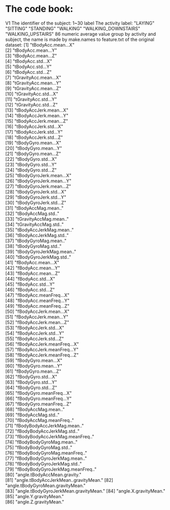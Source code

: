 The code book:
======================================
V1
    The identifier of the subject: 1~30
label
    The activity label:
            "LAYING"
            "SITTING"
            "STANDING"
            "WALKING"
            "WALKING_DOWNSTAIRS"
            "WALKING_UPSTAIRS" 
86 numeric average value group by activity and subject, the name is made by make.names
  to feature.txt of the original dataset:
 [1] "tBodyAcc.mean...X"                   
 [2] "tBodyAcc.mean...Y"                   
 [3] "tBodyAcc.mean...Z"                   
 [4] "tBodyAcc.std...X"                    
 [5] "tBodyAcc.std...Y"                    
 [6] "tBodyAcc.std...Z"                    
 [7] "tGravityAcc.mean...X"                
 [8] "tGravityAcc.mean...Y"                
 [9] "tGravityAcc.mean...Z"                
[10] "tGravityAcc.std...X"                 
[11] "tGravityAcc.std...Y"                 
[12] "tGravityAcc.std...Z"                 
[13] "tBodyAccJerk.mean...X"               
[14] "tBodyAccJerk.mean...Y"               
[15] "tBodyAccJerk.mean...Z"               
[16] "tBodyAccJerk.std...X"                
[17] "tBodyAccJerk.std...Y"                
[18] "tBodyAccJerk.std...Z"                
[19] "tBodyGyro.mean...X"                  
[20] "tBodyGyro.mean...Y"                  
[21] "tBodyGyro.mean...Z"                  
[22] "tBodyGyro.std...X"                   
[23] "tBodyGyro.std...Y"                   
[24] "tBodyGyro.std...Z"                   
[25] "tBodyGyroJerk.mean...X"              
[26] "tBodyGyroJerk.mean...Y"              
[27] "tBodyGyroJerk.mean...Z"              
[28] "tBodyGyroJerk.std...X"               
[29] "tBodyGyroJerk.std...Y"               
[30] "tBodyGyroJerk.std...Z"               
[31] "tBodyAccMag.mean.."                  
[32] "tBodyAccMag.std.."                   
[33] "tGravityAccMag.mean.."               
[34] "tGravityAccMag.std.."                
[35] "tBodyAccJerkMag.mean.."              
[36] "tBodyAccJerkMag.std.."               
[37] "tBodyGyroMag.mean.."                 
[38] "tBodyGyroMag.std.."                  
[39] "tBodyGyroJerkMag.mean.."             
[40] "tBodyGyroJerkMag.std.."              
[41] "fBodyAcc.mean...X"                   
[42] "fBodyAcc.mean...Y"                   
[43] "fBodyAcc.mean...Z"                   
[44] "fBodyAcc.std...X"                    
[45] "fBodyAcc.std...Y"                    
[46] "fBodyAcc.std...Z"                    
[47] "fBodyAcc.meanFreq...X"               
[48] "fBodyAcc.meanFreq...Y"               
[49] "fBodyAcc.meanFreq...Z"               
[50] "fBodyAccJerk.mean...X"               
[51] "fBodyAccJerk.mean...Y"               
[52] "fBodyAccJerk.mean...Z"               
[53] "fBodyAccJerk.std...X"                
[54] "fBodyAccJerk.std...Y"                
[55] "fBodyAccJerk.std...Z"                
[56] "fBodyAccJerk.meanFreq...X"           
[57] "fBodyAccJerk.meanFreq...Y"           
[58] "fBodyAccJerk.meanFreq...Z"           
[59] "fBodyGyro.mean...X"                  
[60] "fBodyGyro.mean...Y"                  
[61] "fBodyGyro.mean...Z"                  
[62] "fBodyGyro.std...X"                   
[63] "fBodyGyro.std...Y"                   
[64] "fBodyGyro.std...Z"                   
[65] "fBodyGyro.meanFreq...X"              
[66] "fBodyGyro.meanFreq...Y"              
[67] "fBodyGyro.meanFreq...Z"              
[68] "fBodyAccMag.mean.."                  
[69] "fBodyAccMag.std.."                   
[70] "fBodyAccMag.meanFreq.."              
[71] "fBodyBodyAccJerkMag.mean.."          
[72] "fBodyBodyAccJerkMag.std.."           
[73] "fBodyBodyAccJerkMag.meanFreq.."      
[74] "fBodyBodyGyroMag.mean.."             
[75] "fBodyBodyGyroMag.std.."              
[76] "fBodyBodyGyroMag.meanFreq.."         
[77] "fBodyBodyGyroJerkMag.mean.."         
[78] "fBodyBodyGyroJerkMag.std.."          
[79] "fBodyBodyGyroJerkMag.meanFreq.."     
[80] "angle.tBodyAccMean.gravity."         
[81] "angle.tBodyAccJerkMean..gravityMean."
[82] "angle.tBodyGyroMean.gravityMean."    
[83] "angle.tBodyGyroJerkMean.gravityMean."
[84] "angle.X.gravityMean."                
[85] "angle.Y.gravityMean."                
[86] "angle.Z.gravityMean." 